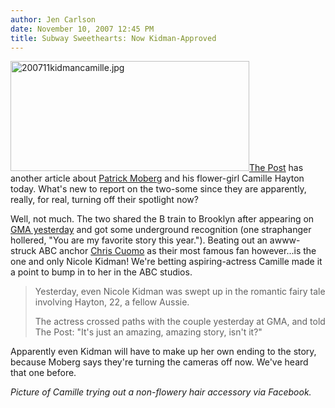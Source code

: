 ```yaml
---
author: Jen Carlson
date: November 10, 2007 12:45 PM
title: Subway Sweethearts: Now Kidman-Approved
---
```


<p><img alt="200711kidmancamille.jpg" src="https://web.archive.org/web/20120311072714im_/http://gothamist.com/attachments/arts_jen/200711kidmancamille.jpg" width="382" height="176" class="right"><a href="https://web.archive.org/web/20120311072714/http://www.nypost.com/seven/11102007/news/regionalnews/tunnel_of_love_44585.htm">The Post</a> has another article about <a href="https://web.archive.org/web/20120311072714/http://gothamist.com/tags/Patrick%20Moberg">Patrick Moberg</a> and his flower-girl Camille Hayton today. What&apos;s new to report on the two-some since they are apparently, really, for real, turning off their spotlight now? </p>

<p>Well, not much. The two shared the B train to Brooklyn after appearing on <a href="https://web.archive.org/web/20120311072714/http://gothamist.com/2007/11/09/best_of_luck_to.php">GMA yesterday</a> and got some underground recognition (one straphanger hollered, &quot;You are my favorite story this year.&quot;). Beating out an awww-struck ABC anchor <a href="https://web.archive.org/web/20120311072714/http://abcnews.go.com/Primetime/story?id=583088">Chris Cuomo</a> as their most famous fan however...is the one and only Nicole Kidman! We&apos;re betting aspiring-actress Camille made it a point to bump in to her in the ABC studios.</p><blockquote>Yesterday, even Nicole Kidman was swept up in the romantic fairy tale involving Hayton, 22, a fellow Aussie.<p></p>

<p>The actress crossed paths with the couple yesterday at GMA, and told The Post: &quot;It&apos;s just an amazing, amazing story, isn&apos;t it?&quot;</p></blockquote>Apparently even Kidman will have to make up her own ending to the story, because Moberg says they&apos;re turning the cameras off now. We&apos;ve heard that one before.<p></p>

<p><em>Picture of Camille trying out a non-flowery hair accessory via Facebook.</em></p>